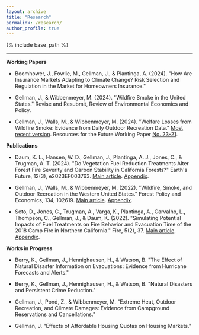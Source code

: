 ```yaml
---
layout: archive
title: "Research"
permalink: /research/
author_profile: true
---
```


{% include base_path %}

------

**Working Papers**
* Boomhower, J., Fowlie, M., Gellman, J., & Plantinga, A. (2024). "How Are Insurance Markets Adapting to Climate Change? Risk Selection and Regulation in the Market for Homeowners Insurance."

* Gellman, J., & Wibbenmeyer, M. (2024). "Wildfire Smoke in the United States." Revise and Resubmit, Review of Environmental Economics and Policy.

* Gellman, J., Walls, M., & Wibbenmeyer, M. (2024). "Welfare Losses from Wildfire Smoke: Evidence from Daily Outdoor Recreation Data." [Most recent version](https://jacobgellman.github.io/files/gellman_et_al_2023-welfare_losses_wildfire_smoke_recreation.pdf). Resources for the Future Working Paper [No. 23-21](https://jacobgellman.github.io/files/gellman_et_al_2023-wf_smoke_rec_rff_23-21.pdf).

**Publications**
* Daum, K. L., Hansen, W. D., Gellman, J., Plantinga, A. J., Jones, C., & Trugman, A. T. (2024). "Do Vegetation Fuel Reduction Treatments Alter Forest Fire Severity and Carbon Stability in California Forests?" Earth's Future, 12(3), e2023EF003763. [Main article](https://jacobgellman.github.io/files/daum_et_al_2024-vegetation_treatments_carbon_fire.pdf). [Appendix](https://jacobgellman.github.io/files/daum_et_al_2024-vegetation_treatments_carbon_fire_appendix.pdf). 

* Gellman, J., Walls, M., & Wibbenmeyer, M. (2022). "Wildfire, Smoke, and Outdoor Recreation in the Western United States." Forest Policy and Economics, 134, 102619. [Main article](https://jacobgellman.github.io/files/gellman_et_al_2022-wildfire_smoke_recreation.pdf). [Appendix](https://jacobgellman.github.io/files/gellman_et_al_2022-wildfire_smoke_recreation_appendix.pdf). 

* Seto, D., Jones, C., Trugman, A., Varga, K., Plantinga, A., Carvalho, L., Thompson, C., Gellman, J., & Daum, K. (2022). "Simulating Potential Impacts of Fuel Treatments on Fire Behavior and Evacuation Time of the 2018 Camp Fire in Northern California." Fire, 5(2), 37. [Main article](https://jacobgellman.github.io/files/seto_et_al_2022-fuel_treatments_camp_fire.pdf). [Appendix](https://jacobgellman.github.io/files/seto_et_al_2022-fuel_treatments_camp_fire_appendix.pdf).

**Works in Progress**
* Berry, K., Gellman, J., Hennighausen, H., & Watson, B. "The Effect of Natural Disaster Information on Evacuations: Evidence from Hurricane Forecasts and Alerts."

* Berry, K., Gellman, J., Hennighausen, H., & Watson, B. "Natural Disasters and Persistent Crime Reduction."

* Gellman, J., Pond, Z., & Wibbenmeyer, M. "Extreme Heat, Outdoor Recreation, and Climate Damages: Evidence from Campground Reservations and Cancellations."

* Gellman, J. "Effects of Affordable Housing Quotas on Housing Markets."
